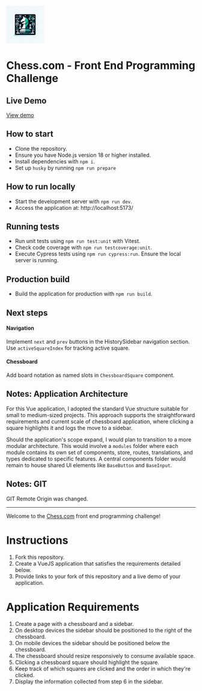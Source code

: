 <img src="images/logo.webp" alt="Logo" width="100"/>

# Chess.com - Front End Programming Challenge

## Live Demo

[View demo](https://damianbossak.com/chess/)

## How to start

- Clone the repository.
- Ensure you have Node.js version 18 or higher installed.
- Install dependencies with `npm i`.
- Set up `husky` by running `npm run prepare`

## How to run locally

- Start the development server with `npm run dev`.
- Access the application at: http://localhost:5173/

## Running tests

- Run unit tests using `npm run test:unit` with Vitest.
- Check code coverage with `npm run testcoverage:unit`.
- Execute Cypress tests using `npm run cypress:run`. Ensure the local server is running.

## Production build

- Build the application for production with `npm run build`.

## Next steps

#### Navigation

Implement `next` and `prev` buttons in the HistorySidebar navigation section.
Use `activeSquareIndex` for tracking active square.

#### Chessboard

Add board notation as named slots in `ChessboardSquare` component.

## Notes: Application Architecture

For this Vue application, I adopted the standard Vue structure suitable for small to medium-sized projects. This approach supports the straightforward requirements and current scale of chessboard application, where clicking a square highlights it and logs the move to a sidebar.

Should the application's scope expand, I would plan to transition to a more modular architecture. This would involve a `modules` folder where each module contains its own set of components, store, routes, translations, and types dedicated to specific features. A central components folder would remain to house shared UI elements like `BaseButton` and `BaseInput`.

## Notes: GIT

GIT Remote Origin was changed.

---

Welcome to the [Chess.com](https://chess.com) front end programming challenge!

# Instructions

1. Fork this repository.
2. Create a VueJS application that satisfies the requirements detailed below.
3. Provide links to your fork of this repository and a live demo of your application.

# Application Requirements

1. Create a page with a chessboard and a sidebar.
2. On desktop devices the sidebar should be positioned to the right of the chessboard.
3. On mobile devices the sidebar should be positioned below the chessboard.
4. The chessboard should resize responsively to consume available space.
5. Clicking a chessboard square should highlight the square.
6. Keep track of which squares are clicked and the order in which they're clicked.
7. Display the information collected from step 6 in the sidebar.
